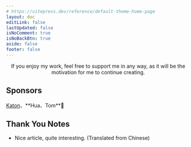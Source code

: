 ```yaml
---
# https://vitepress.dev/reference/default-theme-home-page
layout: doc
editLink: false
lastUpdated: false
isNoComment: true
isNoBackBtn: true
aside: false
footer: false
---
```


<SupportMe />

<p align="center">
If you enjoy my work, feel free to support me in any way, as it will be the motivation for me to continue creating.
</p>

## Sponsors

[Katon](https://hellokaton.me/)、\*\*Hua、Tom\*\*🐯

## Thank You Notes

- Nice article, quite interesting. (Translated from Chinese)

<script lang="ts" setup>
import SupportMe from "../.vitepress/theme/components/SupportMe.vue";
</script>
